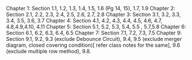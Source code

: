 Chapter 1: Section 1.1, 1.2, 1.3, 1.4, 1.5, 1.6 (Pg 14, 15), 1.7, 1.9
Chapter 2:  Section 2.1, 2.2, 2.3, 2.4, 2.5, 2.6, 2.7, 2.8
Chapter 3: Section 3.1, 3.2, 3.3, 3.4, 3.5, 3.6, 3.7
Chapter 4: Section 4.1, 4.2, 4.3, 4.4, 4.5, 4.6, 4.7, 4.8,4.9,4.10, 4.11
Chapter 5: Section 5.1, 5.2, 5.3, 5.4, 5.5 , 5.7,5.8
Chapter 6: Section 6.1, 6.2, 6.3, 6.4, 6.5
Chapter 7: Section 7.1, 7.2, 7.3, 7.5
Chapter 9: Section 9.1, 9.2, 9.3 (exclude Debounce Circuit), 9.4, 9.5 (exclude merger diagram, closed covering condition)[ refer class notes for the same], 9.6 (exclude multiple row method), 9.8.